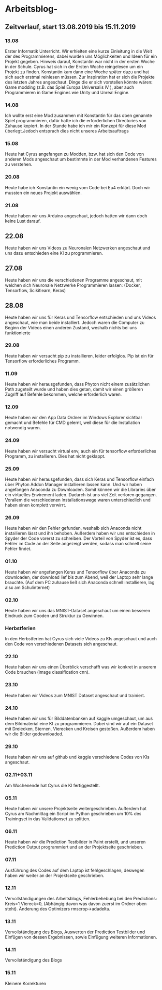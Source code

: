 # Arbeitsblog-

## Zeitverlauf, start 13.08.2019 bis 15.11.2019

### 13.08
Erster Informatik Unterricht. Wir erhielten eine kurze Einleitung in die Welt der des Programmierens, dabei wurden uns Möglichkeiten und Ideen für ein Projekt gegeben. Hinweis darauf, Konstantin war nicht in der ersten Woche in der Schule. Cyrus hat sich in der Ersten Woche reingelesen um ein Projekt zu finden. Konstantin kam dann eine Woche später dazu und hat sich auch erstmal reinlesen müssen. Zur Inspiration hat er sich die Projekte des letzten Jahres angeschaut. Dinge die er sich vorstellen könnte wären: Game modding (z.B. das Spiel Europa Universalis IV ), aber auch Programmieren in Game Engines wie Unity und Unreal Engine. 

### 14.08
Ich wollte erst eine Mod zusammen mit Konstantin für das oben genannte Spiel programmieren, dafür hatte ich die erforderlichen Directories von Zuhause kopiert. In der Stunde habe ich mir ein Konzept für diese Mod überlegt.Jedoch entsprach dies nicht unseres Arbeitsauftrags

### 15.08
Heute hat Cyrus angefangen zu Modden, bzw. hat sich den Code von anderen Mods angeschaut um bestimmte in der Mod verhandenen Features zu verstehen.

### 20.08
Heute habe ich Konstantin ein wenig vom Code bei Eu4 erklärt. Doch wir mussten ein neues Projekt auswählen.

### 21.08
Heute haben wir uns Arduino angeschaut, jedoch hatten wir dann doch keine Lust darauf.

## 22.08
Heute haben wir uns Videos zu Neuronalen Netzwerken angeschaut und uns dazu entschieden eine KI zu programmieren. 

## 27.08
Heute haben wir uns die verschiedenen Programme angeschaut, mit welchen sich Neuronale Netzwerke Programmieren lassen: (Docker, Tensorflow, Scikitlearn, Keras)

## 28.08
Heute haben wir uns für Keras und Tensorflow entschieden und uns Videos angeschaut, wie man beide installiert. Jedoch waren die Computer zu Beginn der Videos einen anderen Zustand, weshalb nichts bei uns funktionierte

### 29.08
Heute haben wir versucht pip zu installieren, leider erfolglos. Pip ist ein für Tensorflow erforderliches Programm.

### 11.09
Heute haben wir herausgefunden, dass Phyton nicht einem zusätzlichen Path zugeteilt wurde und haben dies getan, damit wir einen größeren Zugriff auf Befehle bekommen, welche erforderlich waren.

### 12.09
Heute haben wir den App Data Ordner im Windows Explorer sichtbar gemacht und Befehle für CMD gelernt, weil diese für die Installation notwendig waren.

### 24.09
Heute haben wir versucht virtual env, auch ein für tensorflow erforderliches Programm, zu installieren. Dies hat nicht geklappt.

### 25.09
Heute haben wir herausgefunden, dass sich Keras und Tensorflow einfach über Phyton Addon Manager installieren lassen kann. Und wir haben angefangen Anaconda zu Downloaden. Somit können wir die Libraries über ein virtuelles Envirement laden. Dadurch ist uns viel Zeit verloren gegangen. Vorallem die verschiedenen Installationswege waren unterschiedlich und haben einen komplett verwirrt.

### 26.09
Heute haben wir den Fehler gefunden, weshalb sich Anaconda nicht installieren lässt und ihn behoben. Außerdem haben wir uns entschieden in Spyder der Code vorerst zu schreiben. Der Vorteil von Spyder ist es, dass Fehler im Code an der Seite angezeigt werden, sodass man schnell seine Fehler findet. 

### 01.10
Heute haben wir angefangen Keras und Tensorflow über Anaconda zu downloaden, der download lief bis zum Abend, weil der Laptop sehr lange brauchte. (Auf dem PC zuhause ließ sich Anaconda schnell installieren, lag also am Schulinternet)

### 02.10
Heute haben wir uns das MNIST-Dataset angeschaut um einen besseren Eindruck zum Cooden und Struktur zu Gewinnen.

### Herbstferien
In den Herbstferien hat Cyrus sich viele Videos zu KIs angeschaut und auch den Code von verschiedenen Datasets sich angeschaut.

### 22.10
Heute haben wir uns einen Überblick verschafft was wir konkret in unserem Code brauchen (image classification cnn).
### 23.10
Heute haben wir Videos zum MNIST Dataset angeschaut und trainiert. 

### 24.10 
Heute haben wir uns für Bilddatenbanken auf kaggle umgeschaut, um aus dem Bildmaterial eine KI zu programmieren. Dabei sind wir auf ein Dataset mit Dreiecken, Sternen, Vierecken und Kreisen gestoßen. Außerdem haben wir die Bilder gedownloaded.

### 29.10
Heute haben wir uns auf github und kaggle verschiedene Codes von KIs angeschaut.
### 02.11+03.11
Am Wochenende hat Cyrus die KI fertiggestellt.

### 05.11
Heute haben wir unsere Projektseite weitergeschrieben. Außerdem hat Cyrus am Nachmittag ein Script im Python geschrieben um 10% des Trainingset in das Validationset zu splitten. 

### 06.11
Heute haben wir die Prediction Testbilder in Paint erstellt, und unseren Prediction Output programmiert und an der Projektseite geschrieben.

### 07.11
Ausführung des Codes auf dem Laptop ist fehlgeschlagen, deswegen haben wir weiter an der Projektseite geschrieben.

### 12.11
Vervollständigungen des Arbeitsblogs, Fehlerbehebung bei den Predictions: Kreis=1 Viereck=0, (Abhängig davon was davon zuerst im Ordner oben steht). Änderung des Optimizers rmscrop->adadelta.

### 13.11
Vervollständigung des Blogs, Auswerten der Prediction Testbilder und Einfügen von dessen Ergebnissen, sowie Einfügung weiteren Informationen. 

### 14.11
Vervollständigung des Blogs

### 15.11
Kleinere Korrekturen
